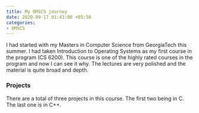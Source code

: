 ```yaml
---
title: My OMSCS journey
date: 2020-09-17 01:43:00 +05:30
categories:
- OMSCS
---
```


I had started with my Masters in Computer Science from GeorgiaTech this summer. I had taken Introduction to Operating Systems as my first course in the program (CS 6200). This course is one of the highly rated courses in the program and now I can see it why. The lectures are very polished and the material is quite broad and depth. 

### Projects

There are a total of three projects in this course. The first two being in C. The last one is in C++.
